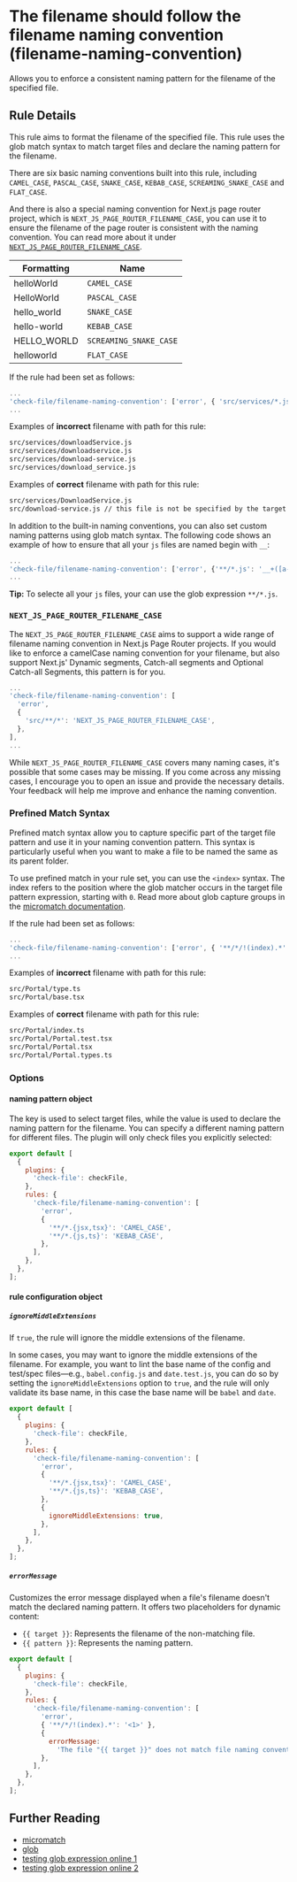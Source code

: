 # The filename should follow the filename naming convention (filename-naming-convention)

Allows you to enforce a consistent naming pattern for the filename of the specified file.

## Rule Details

This rule aims to format the filename of the specified file. This rule uses the glob match syntax to match target files and declare the naming pattern for the filename.

There are six basic naming conventions built into this rule, including `CAMEL_CASE`, `PASCAL_CASE`, `SNAKE_CASE`, `KEBAB_CASE`, `SCREAMING_SNAKE_CASE` and `FLAT_CASE`.

And there is also a special naming convention for Next.js page router project, which is `NEXT_JS_PAGE_ROUTER_FILENAME_CASE`, you can use it to ensure the filename of the page router is consistent with the naming convention. You can read more about it under [`NEXT_JS_PAGE_ROUTER_FILENAME_CASE`](#NEXT_JS_PAGE_ROUTER_FILENAME_CASE).

| Formatting  | Name                   |
| ----------- | ---------------------- |
| helloWorld  | `CAMEL_CASE`           |
| HelloWorld  | `PASCAL_CASE`          |
| hello_world | `SNAKE_CASE`           |
| hello-world | `KEBAB_CASE`           |
| HELLO_WORLD | `SCREAMING_SNAKE_CASE` |
| helloworld  | `FLAT_CASE`            |

If the rule had been set as follows:

```js
...
'check-file/filename-naming-convention': ['error', { 'src/services/*.js': 'PASCAL_CASE' }],
...
```

Examples of **incorrect** filename with path for this rule:

```sh
src/services/downloadService.js
src/services/downloadservice.js
src/services/download-service.js
src/services/download_service.js
```

Examples of **correct** filename with path for this rule:

```sh
src/services/DownloadService.js
src/download-service.js // this file is not be specified by the target pattern, so it is skipped
```

In addition to the built-in naming conventions, you can also set custom naming patterns using glob match syntax. The following code shows an example of how to ensure that all your `js` files are named begin with `__`:

```js
...
'check-file/filename-naming-convention': ['error', {'**/*.js': '__+([a-z])'}],
...
```

**Tip:** To selecte all your `js` files, your can use the glob expression `**/*.js`.

### `NEXT_JS_PAGE_ROUTER_FILENAME_CASE`

The `NEXT_JS_PAGE_ROUTER_FILENAME_CASE` aims to support a wide range of filename naming convention in Next.js Page Router projects. If you would like to enforce a camelCase naming convention for your filename, but also support Next.js' Dynamic segments, Catch-all segments and Optional Catch-all Segments, this pattern is for you.

```js
...
'check-file/filename-naming-convention': [
  'error',
  {
    'src/**/*': 'NEXT_JS_PAGE_ROUTER_FILENAME_CASE',
  },
],
...
```

While `NEXT_JS_PAGE_ROUTER_FILENAME_CASE` covers many naming cases, it's possible that some cases may be missing. If you come across any missing cases, I encourage you to open an issue and provide the necessary details. Your feedback will help me improve and enhance the naming convention.

### Prefined Match Syntax

Prefined match syntax allow you to capture specific part of the target file pattern and use it in your naming convention pattern. This syntax is particularly useful when you want to make a file to be named the same as its parent folder.

To use prefined match in your rule set, you can use the `<index>` syntax. The index refers to the position where the glob matcher occurs in the target file pattern expression, starting with `0`. Read more about glob capture groups in the [micromatch documentation](https://github.com/micromatch/micromatch#capture).

If the rule had been set as follows:

```js
...
'check-file/filename-naming-convention': ['error', { '**/*/!(index).*': '<1>' }, { 'ignoreMiddleExtensions': true }],
...
```

Examples of **incorrect** filename with path for this rule:

```sh
src/Portal/type.ts
src/Portal/base.tsx
```

Examples of **correct** filename with path for this rule:

```sh
src/Portal/index.ts
src/Portal/Portal.test.tsx
src/Portal/Portal.tsx
src/Portal/Portal.types.ts
```

### Options

#### naming pattern object

The key is used to select target files, while the value is used to declare the naming pattern for the filename. You can specify a different naming pattern for different files. The plugin will only check files you explicitly selected:

```js
export default [
  {
    plugins: {
      'check-file': checkFile,
    },
    rules: {
      'check-file/filename-naming-convention': [
        'error',
        {
          '**/*.{jsx,tsx}': 'CAMEL_CASE',
          '**/*.{js,ts}': 'KEBAB_CASE',
        },
      ],
    },
  },
];
```

#### rule configuration object

##### `ignoreMiddleExtensions`

If `true`, the rule will ignore the middle extensions of the filename.

In some cases, you may want to ignore the middle extensions of the filename. For example, you want to lint the base name of the config and test/spec files—e.g., `babel.config.js` and `date.test.js`, you can do so by setting the `ignoreMiddleExtensions` option to `true`, and the rule will only validate its base name, in this case the base name will be `babel` and `date`.

```js
export default [
  {
    plugins: {
      'check-file': checkFile,
    },
    rules: {
      'check-file/filename-naming-convention': [
        'error',
        {
          '**/*.{jsx,tsx}': 'CAMEL_CASE',
          '**/*.{js,ts}': 'KEBAB_CASE',
        },
        {
          ignoreMiddleExtensions: true,
        },
      ],
    },
  },
];
```

##### `errorMessage`

Customizes the error message displayed when a file's filename doesn't match the declared naming pattern. It offers two placeholders for dynamic content:

- `{{ target }}`: Represents the filename of the non-matching file.
- `{{ pattern }}`: Represents the naming pattern.

```js
export default [
  {
    plugins: {
      'check-file': checkFile,
    },
    rules: {
      'check-file/filename-naming-convention': [
        'error',
        { '**/*/!(index).*': '<1>' },
        {
          errorMessage:
            'The file "{{ target }}" does not match file naming convention defined("{{ pattern }}") for this project, see contribute.md for details',
        },
      ],
    },
  },
];
```

## Further Reading

- [micromatch](https://github.com/micromatch/micromatch)
- [glob](<https://en.wikipedia.org/wiki/Glob_(programming)>)
- [testing glob expression online 1](https://globster.xyz)
- [testing glob expression online 2](https://www.digitalocean.com/community/tools/glob)
